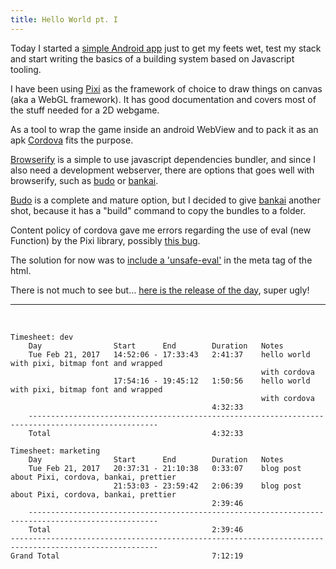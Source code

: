 ```yaml
---
title: Hello World pt. I
---
```


Today I started a [simple Android app][hello world]
just to get my feets wet, test my stack and start writing
the basics of a building system based on
Javascript tooling.

I have been using [Pixi][pixi] as the framework of choice
to draw things on canvas (aka a WebGL framework). It has
good documentation and covers most of the stuff
needed for a 2D webgame.

As a tool to wrap the game inside an android WebView
and to pack it as an apk [Cordova][cordova] fits the purpose.

[Browserify][browserify] is a simple to use
javascript dependencies bundler,
and since I also need a development webserver,
there are options that goes well with browserify,
such as [budo][budo] or [bankai][bankai].

[Budo][budo] is a complete and mature option,
but I decided to give [bankai][bankai]
another shot, because it has a "build" command
to copy the bundles to a folder.

Content policy of cordova gave me errors
regarding the use of eval (new Function)
by the Pixi library, possibly [this bug][pixi bug].

The solution for now was
to [include a 'unsafe-eval'][unsafe eval]
in the meta tag of the html.

There is not much to see but… [here is the release of the day][release],
super ugly!


-----

<br>

```
Timesheet: dev
    Day                Start      End        Duration   Notes
    Tue Feb 21, 2017   14:52:06 - 17:33:43   2:41:37    hello world with pixi, bitmap font and wrapped
                                                        with cordova
                       17:54:16 - 19:45:12   1:50:56    hello world with pixi, bitmap font and wrapped
                                                        with cordova
                                             4:32:33
    ---------------------------------------------------------------------------------------------------
    Total                                    4:32:33

Timesheet: marketing
    Day                Start      End        Duration   Notes
    Tue Feb 21, 2017   20:37:31 - 21:10:38   0:33:07    blog post about Pixi, cordova, bankai, prettier
                       21:53:03 - 23:59:42   2:06:39    blog post about Pixi, cordova, bankai, prettier
                                             2:39:46
    ---------------------------------------------------------------------------------------------------
    Total                                    2:39:46
-------------------------------------------------------------------------------------------------------
Grand Total                                  7:12:19
```

[pixi bug]: https://github.com/pixijs/pixi-gl-core/issues/19
[release]: https://github.com/20kbudget/hello/releases/tag/v0.1.3
[cordova]: http://cordova.apache.org/
[hello world]: https://github.com/20kbudget/hello
[yarn]: http://yarnpkg.com/
[npm]: http://npmjs.com/
[bankai]: https://github.com/yoshuawuyts/bankai/
[browserify]: http://browserify.org/
[unsafe eval]: https://github.com/20kbudget/cordova-game-shell/commit/f073e9fa59d721469d4c19201bda910ad1fe1a41
[remove o]: https://github.com/20kbudget/hello/commit/342c839c2c8bd0c8c230fe179c9caa95bd8e857f#diff-b9cfc7f2cdf78a7f4b91a753d10865a2R14
[budo]: https://github.com/mattdesl/budo
[pixi]: http://www.pixijs.com/


